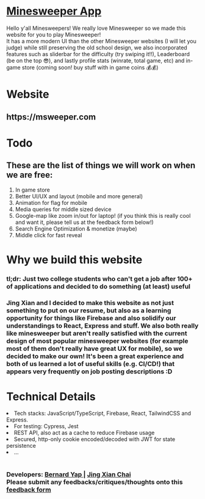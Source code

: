 <h1> <a href="https://msweeper.com" > Minesweeper App </a> </h1>
Hello y'all Minesweepers! We really love Minesweeper so we made this website for you to play Minesweeper! <br/>
It has a more modern UI than the other Minesweeper websites (I will let you judge) while still preserving the old school design, we also incorporated features such as sliderbar for the difficulty (try swiping it!!), Leaderboard (be on the top 😎), and lastly profile stats (winrate, total game, etc) and in-game store (coming soon! buy stuff with in game coins 💰💰)

<br/>
<h1> Website </h1> 
<h2>  https://msweeper.com </h2>

<h1> Todo </h1>
<h2> These are the list of things we will work on when we are free: </h2>
<ol>
  <li> In game store </li>
  <li> Better UI/UX and layout (mobile and more general) </li>
  <li> Animation for flag for mobile </li>
  <li> Media queries for middle sized device </li>
  <li> Google-map like zoom in/out for laptop! (if you think this is really cool and want it, please tell us at the feedback form below!)</li>
  <li> Search Engine Optimization & monetize (maybe) </li>
  <li> Middle click for fast reveal </li>
</ol>

<h1> Why we build this website </h1> 
<h3> tl;dr: Just two college students who can't get a job after 100+ of applications and decided to do something (at least) useful </h3>
<h3> Jing Xian and I decided to make this website as not just something to put on our resume, but also as a learning opportunity for things like Firebase and also solidify our understandings to React, Express and stuff. We also both really like minesweeper but aren't really satisfied with the current design of most popular minesweeper websites (for example most of them don't really have great UX for mobile), so we decided to make our own! It's been a great experience and both of us learned a lot of useful skills (e.g. CI/CD!) that appears very frequently on job posting descriptions :D </h3>
<h1> Technical Details </h1>
<li> Tech stacks: JavaScript/TypeScript, Firebase, React, TailwindCSS and Express. </li> 
<li> For testing: Cypress, Jest </li> 
<li> REST API, also act as a cache to reduce Firebase usage </li>
<li> Secured, http-only cookie encoded/decoded with JWT for state persistence </li>
<li> ... </li>

</br>
<h3>
Developers: <a href="https://github.com/DenardYap"> Bernard Yap </a> | <a href="https://github.com/jxianc"> Jing Xian Chai</a> </br>
Please submit any feedbacks/critiques/thoughts onto this <a href= "https://docs.google.com/forms/d/e/1FAIpQLSe3sQJtLYV5iZ6kCK74OGhEaCykoJqktLfuJwX2Xag0J_Z1GQ/viewform"> feedback form </a> 
</h3>
